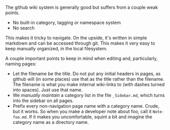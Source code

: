 The github wiki system is generally good but suffers from a couple weak points.

* No built-in category, tagging or namespace system
* No search

This makes it tricky to navigate. On the upside, it's written in simple markdown and can be accessed through git. This makes it very easy to keep manually organized, in the local filesystem.

A couple important points to keep in mind when editing and, particularly, naming pages:

* Let the filename be the title. Do not put any initial headers in pages, as github will (in some places) use that as the title rather than the filename. The filename is what you make internal wiki-links to (with dashes turned into spaces). Just use that name.
* We _manually maintain_ a category list in the file `_Sidebar.md`, which turns into the sidebar on all pages.
* Prefix every non-navigation page name with a category name. Crude, but it works. So when you make a developer note about foo, call it `Note-foo.md`. If it makes you uncomfortable, squint a bit and imagine the category name as a directory name.
